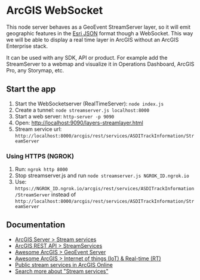 # ArcGIS WebSocket

This node server behaves as a GeoEvent StreamServer layer, so it will emit geographic features in the [Esri JSON](https://developers.arcgis.com/documentation/common-data-types/feature-object.htm) format though a WebSocket. This way we will be able to display a real time layer in ArcGIS without an ArcGIS Enterprise stack.

It can be used with any SDK, API or product. For example add the StreamServer to a webmap and visualize it in Operations Dashboard, ArcGIS Pro, any Storymap, etc.

## Start the app

1. Start the WebSocketserver (RealTimeServer): `node index.js`
2. Create a tunnel: `node streamserver.js localhost:8000`
3. Start a web server: `http-server -p 9090`
4. Open: [http://localhost:9090/layers-streamlayer.html](http://localhost:9090/layers-streamlayer.html)
5. Stream service url: `http://localhost:8000/arcgis/rest/services/ASDITrackInformation/StreamServer`

### Using HTTPS (NGROK)

1) Run: `ngrok http 8000`
2) Stop streamserver.js and run `node streamserver.js NGROK_ID.ngrok.io`
3) Use: `https://NGROK_ID.ngrok.io/arcgis/rest/services/ASDITrackInformation/StreamServer` instead of `http://localhost:8000/arcgis/rest/services/ASDITrackInformation/StreamServer`

## Documentation

* [ArcGIS Server > Stream services](http://enterprise.arcgis.com/en/server/latest/publish-services/linux/stream-services.htm)
* [ArcGIS REST API > StreamServices](https://developers.arcgis.com/rest/services-reference/stream-service.htm)
* [Awesome ArcGIS > GeoEvent Server](https://esri-es.github.io/awesome-arcgis/arcgis/products/arcgis-enterprise/arcgis-server/geoevent-server/)
* [Awesome ArcGIS > Internet of things (IoT) & Real-time (RT)](https://esri-es.github.io/awesome-arcgis/esri/emerging-technologies/iot-rt/?)
* [Public stream services in ArcGIS Online](https://esri-es.github.io/arcgis-developer-tips-and-tricks/arcgis-online/search/?q=typekeywords%3A%22stream+service%22)
* [Search more about "Stream services"](https://esri-es.github.io/arcgis-search/?amp%3Butm_source=opensearch&search=%22Stream+services%22)
